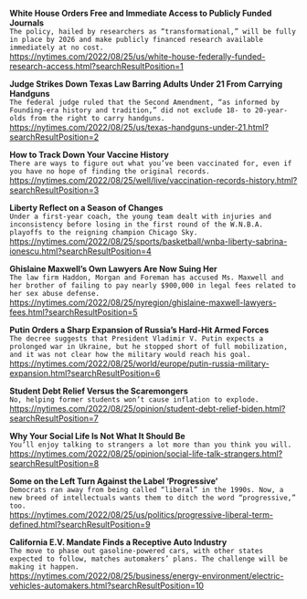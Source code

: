 **White House Orders Free and Immediate Access to Publicly Funded Journals**\
`The policy, hailed by researchers as “transformational,” will be fully in place by 2026 and make publicly financed research available immediately at no cost.`\
https://nytimes.com/2022/08/25/us/white-house-federally-funded-research-access.html?searchResultPosition=1

**Judge Strikes Down Texas Law Barring Adults Under 21 From Carrying Handguns**\
`The federal judge ruled that the Second Amendment, “as informed by Founding-era history and tradition,” did not exclude 18- to 20-year-olds from the right to carry handguns.`\
https://nytimes.com/2022/08/25/us/texas-handguns-under-21.html?searchResultPosition=2

**How to Track Down Your Vaccine History**\
`There are ways to figure out what you’ve been vaccinated for, even if you have no hope of finding the original records.`\
https://nytimes.com/2022/08/25/well/live/vaccination-records-history.html?searchResultPosition=3

**Liberty Reflect on a Season of Changes**\
`Under a first-year coach, the young team dealt with injuries and inconsistency before losing in the first round of the W.N.B.A. playoffs to the reigning champion Chicago Sky.`\
https://nytimes.com/2022/08/25/sports/basketball/wnba-liberty-sabrina-ionescu.html?searchResultPosition=4

**Ghislaine Maxwell’s Own Lawyers Are Now Suing Her**\
`The law firm Haddon, Morgan and Foreman has accused Ms. Maxwell and her brother of failing to pay nearly $900,000 in legal fees related to her sex abuse defense.`\
https://nytimes.com/2022/08/25/nyregion/ghislaine-maxwell-lawyers-fees.html?searchResultPosition=5

**Putin Orders a Sharp Expansion of Russia’s Hard-Hit Armed Forces**\
`The decree suggests that President Vladimir V. Putin expects a prolonged war in Ukraine, but he stopped short of full mobilization, and it was not clear how the military would reach his goal.`\
https://nytimes.com/2022/08/25/world/europe/putin-russia-military-expansion.html?searchResultPosition=6

**Student Debt Relief Versus the Scaremongers**\
`No, helping former students won’t cause inflation to explode.`\
https://nytimes.com/2022/08/25/opinion/student-debt-relief-biden.html?searchResultPosition=7

**Why Your Social Life Is Not What It Should Be**\
`You’ll enjoy talking to strangers a lot more than you think you will.`\
https://nytimes.com/2022/08/25/opinion/social-life-talk-strangers.html?searchResultPosition=8

**Some on the Left Turn Against the Label ‘Progressive’**\
`Democrats ran away from being called “liberal” in the 1990s. Now, a new breed of intellectuals wants them to ditch the word “progressive,” too.`\
https://nytimes.com/2022/08/25/us/politics/progressive-liberal-term-defined.html?searchResultPosition=9

**California E.V. Mandate Finds a Receptive Auto Industry**\
`The move to phase out gasoline-powered cars, with other states expected to follow, matches automakers’ plans. The challenge will be making it happen.`\
https://nytimes.com/2022/08/25/business/energy-environment/electric-vehicles-automakers.html?searchResultPosition=10

